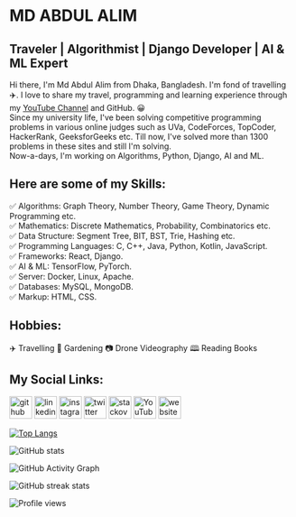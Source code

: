 # MD ABDUL ALIM

## Traveler | Algorithmist | Django Developer | AI & ML Expert

Hi there, I'm Md Abdul Alim from Dhaka, Bangladesh. I'm fond of travelling ✈️. I love to share my travel, programming and learning experience through my [YouTube Channel][youtube] and GitHub. 😀  
Since my university life, I've been solving competitive programming problems in various online judges such as UVa, CodeForces, TopCoder, HackerRank, GeeksforGeeks etc. Till now, I've solved more than 1300 problems in these sites and still I'm solving.  
Now-a-days, I'm working on Algorithms, Python, Django, AI and ML.

## Here are some of my Skills:

✅ Algorithms: Graph Theory, Number Theory, Game Theory, Dynamic Programming etc.  
✅ Mathematics: Discrete Mathematics, Probability, Combinatorics etc.  
✅ Data Structure: Segment Tree, BIT, BST, Trie, Hashing etc.  
✅ Programming Languages: C, C++, Java, Python, Kotlin, JavaScript.  
✅ Frameworks: React, Django.  
✅ AI & ML: TensorFlow, PyTorch.  
✅ Server: Docker, Linux, Apache.  
✅ Databases: MySQL, MongoDB.  
✅ Markup: HTML, CSS.

## Hobbies:

✈️ Travelling
🌱 Gardening
📷 Drone Videography
🕮 Reading Books

## My Social Links:

[<img src='https://cdn.jsdelivr.net/npm/simple-icons@3.0.1/icons/github.svg' alt='github' height='40'>](https://github.com/travelleralim) [<img src='https://cdn.jsdelivr.net/npm/simple-icons@3.0.1/icons/linkedin.svg' alt='linkedin' height='40'>](https://www.linkedin.com/in/travelleralim/) [<img src='https://cdn.jsdelivr.net/npm/simple-icons@3.0.1/icons/instagram.svg' alt='instagram' height='40'>](https://www.instagram.com/travelleralim/) [<img src='https://cdn.jsdelivr.net/npm/simple-icons@3.0.1/icons/twitter.svg' alt='twitter' height='40'>](https://twitter.com/travelleralim) [<img src='https://cdn.jsdelivr.net/npm/simple-icons@3.0.1/icons/stackoverflow.svg' alt='stackoverflow' height='40'>](https://stackoverflow.com/users/3990929) [<img src='https://cdn.jsdelivr.net/npm/simple-icons@3.0.1/icons/youtube.svg' alt='YouTube' height='40'>](https://www.youtube.com/TravellerAlim) [<img src='https://cdn.jsdelivr.net/npm/simple-icons@3.0.1/icons/icloud.svg' alt='website' height='40'>](http://www.travelleralim.com/)

[![Top Langs](https://github-readme-stats.vercel.app/api/top-langs/?username=travelleralim)](https://github.com/anuraghazra/github-readme-stats)

![GitHub stats](https://github-readme-stats.vercel.app/api?username=travelleralim&show_icons=true&theme=gruvbox_light)

![GitHub Activity Graph](https://activity-graph.herokuapp.com/graph?username=travelleralim)

![GitHub streak stats](https://github-readme-streak-stats.herokuapp.com/?user=travelleralim)

![Profile views](https://gpvc.arturio.dev/travelleralim)

<!--All Websites Links are Here:-->

[youtube]: https://www.youtube.com/TravellerAlim
